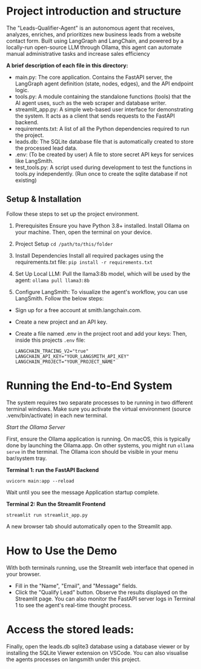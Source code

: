 # Project introduction and structure
The "Leads-Qualifier-Agent" is an autonomous agent that receives, analyzes, enriches, and prioritizes new business leads from a website contact form. Built using LangGraph and LangChain, and powered by a locally-run open-source LLM through Ollama, this agent can automate manual administrative tasks and increase sales efficiency

**A brief description of each file in this directory:**
- main.py: The core application. Contains the FastAPI server, the LangGraph agent definition (state, nodes, edges), and the API endpoint logic.
- tools.py: A module containing the standalone functions (tools) that the AI agent uses, such as the web scraper and database writer.
- streamlit_app.py: A simple web-based user interface for demonstrating the system. It acts as a client that sends requests to the FastAPI backend.
- requirements.txt: A list of all the Python dependencies required to run the project.
- leads.db: The SQLite database file that is automatically created to store the processed lead data.
- .env: (To be created by user) A file to store secret API keys for services like LangSmith.
- test_tools.py: A script used during development to test the functions in tools.py independently. (Run once to create the sqlite database if not existing)


## Setup & Installation

Follow these steps to set up the project environment.
1. Prerequisites
Ensure you have Python 3.8+ installed.
Install Ollama on your machine.
Then, open the terminal on your device.

3. Project Setup
`cd /path/to/this/folder`

4. Install Dependencies
Install all required packages using the requirements.txt file: `pip install -r requirements.txt`

4. Set Up Local LLM: Pull the llama3:8b model, which will be used by the agent: `ollama pull llama3:8b`

5. Configure LangSmith:
To visualize the agent's workflow, you can use LangSmith. Follow the below steps:
- Sign up for a free account at smith.langchain.com.
- Create a new project and an API key.
- Create a file named .env in the project root and add your keys:
Then, inside this projects `.env` file:

    `LANGCHAIN_TRACING_V2="true"
    LANGCHAIN_API_KEY="YOUR_LANGSMITH_API_KEY"
    LANGCHAIN_PROJECT="YOUR_PROJECT_NAME"`

# Running the End-to-End System

The system requires two separate processes to be running in two different terminal windows. Make sure you activate the virtual environment (source .venv/bin/activate) in each new terminal.

*Start the Ollama Server*

First, ensure the Ollama application is running. On macOS, this is typically done by launching the Ollama.app. On other systems, you might run `ollama serve` in the terminal. The Ollama icon should be visible in your menu bar/system tray.

**Terminal 1: run the FastAPI Backend**

`uvicorn main:app --reload`

Wait until you see the message Application startup complete.

**Terminal 2: Run the Streamlit Frontend**

`streamlit run streamlit_app.py`

A new browser tab should automatically open to the Streamlit app.

# How to Use the Demo
With both terminals running, use the Streamlit web interface that opened in your browser.
- Fill in the "Name", "Email", and "Message" fields.
- Click the "Qualify Lead" button.
Observe the results displayed on the Streamlit page. You can also monitor the FastAPI server logs in Terminal 1 to see the agent's real-time thought process.

# Access the stored leads:
Finally, open the leads.db sqlite3 database using a database viewer or by installing the SQLite Viewer extension on VSCode.
You can also visualise the agents processes on langsmith under this project.
